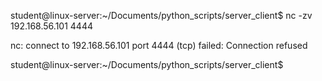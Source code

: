 student@linux-server:~/Documents/python_scripts/server_client$ nc -zv 192.168.56.101 4444

nc: connect to 192.168.56.101 port 4444 (tcp) failed: Connection refused

student@linux-server:~/Documents/python_scripts/server_client$ 

